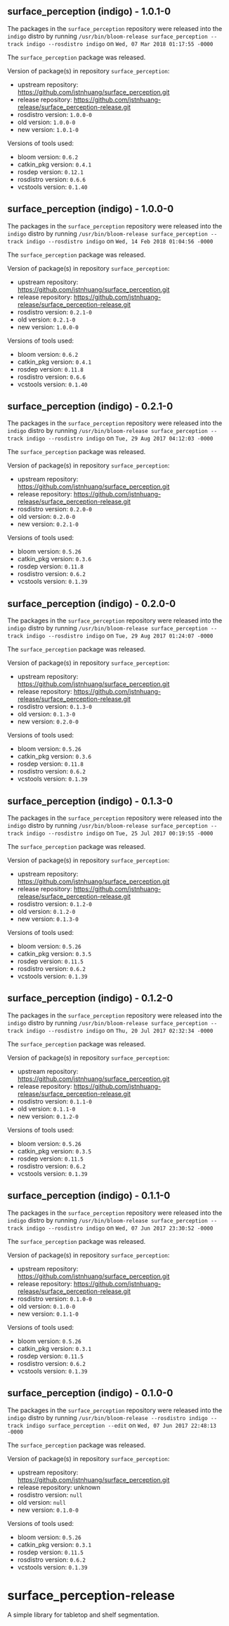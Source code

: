 ## surface_perception (indigo) - 1.0.1-0

The packages in the `surface_perception` repository were released into the `indigo` distro by running `/usr/bin/bloom-release surface_perception --track indigo --rosdistro indigo` on `Wed, 07 Mar 2018 01:17:55 -0000`

The `surface_perception` package was released.

Version of package(s) in repository `surface_perception`:

- upstream repository: https://github.com/jstnhuang/surface_perception.git
- release repository: https://github.com/jstnhuang-release/surface_perception-release.git
- rosdistro version: `1.0.0-0`
- old version: `1.0.0-0`
- new version: `1.0.1-0`

Versions of tools used:

- bloom version: `0.6.2`
- catkin_pkg version: `0.4.1`
- rosdep version: `0.12.1`
- rosdistro version: `0.6.6`
- vcstools version: `0.1.40`


## surface_perception (indigo) - 1.0.0-0

The packages in the `surface_perception` repository were released into the `indigo` distro by running `/usr/bin/bloom-release surface_perception --track indigo --rosdistro indigo` on `Wed, 14 Feb 2018 01:04:56 -0000`

The `surface_perception` package was released.

Version of package(s) in repository `surface_perception`:

- upstream repository: https://github.com/jstnhuang/surface_perception.git
- release repository: https://github.com/jstnhuang-release/surface_perception-release.git
- rosdistro version: `0.2.1-0`
- old version: `0.2.1-0`
- new version: `1.0.0-0`

Versions of tools used:

- bloom version: `0.6.2`
- catkin_pkg version: `0.4.1`
- rosdep version: `0.11.8`
- rosdistro version: `0.6.6`
- vcstools version: `0.1.40`


## surface_perception (indigo) - 0.2.1-0

The packages in the `surface_perception` repository were released into the `indigo` distro by running `/usr/bin/bloom-release surface_perception --track indigo --rosdistro indigo` on `Tue, 29 Aug 2017 04:12:03 -0000`

The `surface_perception` package was released.

Version of package(s) in repository `surface_perception`:

- upstream repository: https://github.com/jstnhuang/surface_perception.git
- release repository: https://github.com/jstnhuang-release/surface_perception-release.git
- rosdistro version: `0.2.0-0`
- old version: `0.2.0-0`
- new version: `0.2.1-0`

Versions of tools used:

- bloom version: `0.5.26`
- catkin_pkg version: `0.3.6`
- rosdep version: `0.11.8`
- rosdistro version: `0.6.2`
- vcstools version: `0.1.39`


## surface_perception (indigo) - 0.2.0-0

The packages in the `surface_perception` repository were released into the `indigo` distro by running `/usr/bin/bloom-release surface_perception --track indigo --rosdistro indigo` on `Tue, 29 Aug 2017 01:24:07 -0000`

The `surface_perception` package was released.

Version of package(s) in repository `surface_perception`:

- upstream repository: https://github.com/jstnhuang/surface_perception.git
- release repository: https://github.com/jstnhuang-release/surface_perception-release.git
- rosdistro version: `0.1.3-0`
- old version: `0.1.3-0`
- new version: `0.2.0-0`

Versions of tools used:

- bloom version: `0.5.26`
- catkin_pkg version: `0.3.6`
- rosdep version: `0.11.8`
- rosdistro version: `0.6.2`
- vcstools version: `0.1.39`


## surface_perception (indigo) - 0.1.3-0

The packages in the `surface_perception` repository were released into the `indigo` distro by running `/usr/bin/bloom-release surface_perception --track indigo --rosdistro indigo` on `Tue, 25 Jul 2017 00:19:55 -0000`

The `surface_perception` package was released.

Version of package(s) in repository `surface_perception`:

- upstream repository: https://github.com/jstnhuang/surface_perception.git
- release repository: https://github.com/jstnhuang-release/surface_perception-release.git
- rosdistro version: `0.1.2-0`
- old version: `0.1.2-0`
- new version: `0.1.3-0`

Versions of tools used:

- bloom version: `0.5.26`
- catkin_pkg version: `0.3.5`
- rosdep version: `0.11.5`
- rosdistro version: `0.6.2`
- vcstools version: `0.1.39`


## surface_perception (indigo) - 0.1.2-0

The packages in the `surface_perception` repository were released into the `indigo` distro by running `/usr/bin/bloom-release surface_perception --track indigo --rosdistro indigo` on `Thu, 20 Jul 2017 02:32:34 -0000`

The `surface_perception` package was released.

Version of package(s) in repository `surface_perception`:

- upstream repository: https://github.com/jstnhuang/surface_perception.git
- release repository: https://github.com/jstnhuang-release/surface_perception-release.git
- rosdistro version: `0.1.1-0`
- old version: `0.1.1-0`
- new version: `0.1.2-0`

Versions of tools used:

- bloom version: `0.5.26`
- catkin_pkg version: `0.3.5`
- rosdep version: `0.11.5`
- rosdistro version: `0.6.2`
- vcstools version: `0.1.39`


## surface_perception (indigo) - 0.1.1-0

The packages in the `surface_perception` repository were released into the `indigo` distro by running `/usr/bin/bloom-release surface_perception --track indigo --rosdistro indigo` on `Wed, 07 Jun 2017 23:30:52 -0000`

The `surface_perception` package was released.

Version of package(s) in repository `surface_perception`:

- upstream repository: https://github.com/jstnhuang/surface_perception.git
- release repository: https://github.com/jstnhuang-release/surface_perception-release.git
- rosdistro version: `0.1.0-0`
- old version: `0.1.0-0`
- new version: `0.1.1-0`

Versions of tools used:

- bloom version: `0.5.26`
- catkin_pkg version: `0.3.1`
- rosdep version: `0.11.5`
- rosdistro version: `0.6.2`
- vcstools version: `0.1.39`


## surface_perception (indigo) - 0.1.0-0

The packages in the `surface_perception` repository were released into the `indigo` distro by running `/usr/bin/bloom-release --rosdistro indigo --track indigo surface_perception --edit` on `Wed, 07 Jun 2017 22:48:13 -0000`

The `surface_perception` package was released.

Version of package(s) in repository `surface_perception`:

- upstream repository: https://github.com/jstnhuang/surface_perception.git
- release repository: unknown
- rosdistro version: `null`
- old version: `null`
- new version: `0.1.0-0`

Versions of tools used:

- bloom version: `0.5.26`
- catkin_pkg version: `0.3.1`
- rosdep version: `0.11.5`
- rosdistro version: `0.6.2`
- vcstools version: `0.1.39`


# surface_perception-release
A simple library for tabletop and shelf segmentation.
